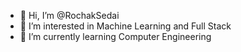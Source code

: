 - 👋 Hi, I’m @RochakSedai
- 👀 I’m interested in Machine Learning and Full Stack
- 🌱 I’m currently learning Computer Engineering

<!---
RochakSedai/RochakSedai is a ✨ special ✨ repository because its `README.md` (this file) appears on your GitHub profile.
You can click the Preview link to take a look at your changes.
--->
